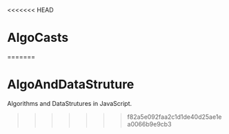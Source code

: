 <<<<<<< HEAD
# AlgoCasts
=======
# AlgoAndDataStruture
Algorithms and DataStrutures in JavaScript.
>>>>>>> f82a5e092faa2c1d1de40d25ae1ea0066b9e9cb3
